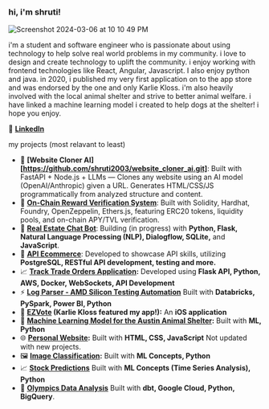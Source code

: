 ### hi, i'm shruti! 

![Screenshot 2024-03-06 at 10 10 49 PM](https://github.com/shruti2003/shruti2003/assets/60987296/a6e813ec-dda2-49bd-9e5f-3b4b3e37d75d)

i'm a student and software engineer who is passionate about using technology to help solve real world problems in my community. i love to design and create technology to uplift the community. 
i enjoy working with frontend technologies like React, Angular, Javascript. I also enjoy python and java. in 2020, i published my very first application on to the app store and was endorsed by the one
and only Karlie Kloss. i'm also heavily involved with the local animal shelter and strive to better animal welfare. i have linked a machine learning model i created to help dogs at the shelter! i hope
you enjoy. 

💼 **[LinkedIn](https://www.linkedin.com/in/shrutipat/)**  

my projects (most relavant to least)
- 🧠 **[Website Cloner AI][https://github.com/shruti2003/website_cloner_ai.git]**: Built with FastAPI + Node.js + LLMs — Clones any website using an AI model (OpenAI/Anthropic) given a URL. Generates HTML/CSS/JS programmatically from analyzed structure and content.
- 🔗 **[On-Chain Reward Verification System](https://github.com/shruti2003/smart_contract_final)**: Built with Solidity, Hardhat, Foundry, OpenZeppelin, Ethers.js, featuring ERC20 tokens, liquidity pools, and on-chain APY/TVL verification.
- 🤖 **[Real Estate Chat Bot](https://github.com/shruti2003/Real_Estate_Chat_Bot)**: Building (in progress) with **Python, Flask, Natural Language Processing (NLP), Dialogflow, SQLite,** and **JavaScript**.
- 🛒 **[API Ecommerce](https://github.com/shruti2003/ecommerce_app)**: Developed to showcase API skills, utilizing **PostgreSQL, RESTful API development, testing and more.**
- 📈 **[Track Trade Orders Application](https://github.com/shruti2003/orders_app):** Developed using **Flask API, Python, AWS, Docker, WebSockets, API Development**
- ⚡ **[Log Parser - AMD Silicon Testing Automation](https://github.com/shruti2003/Log_Parser)** Built with **Databricks, PySpark, Power BI, Python**
- 📱 **[EZVote](https://www.instagram.com/karliekloss/p/CGn0bEnDEov/) (Karlie Kloss featured my app!):** An **iOS application**  
- 🐶 **[Machine Learning Model for the Austin Animal Shelter](https://github.com/shruti2003/MLFinalProject):** Built with **ML, Python**
- 🌐 **[Personal Website](https://www.cs.utexas.edu/~shruti/):** Built with **HTML, CSS, JavaScript** Not updated with new projects.  
- 🖼 **[Image Classification](https://github.com/shruti2003/ImageClassification/tree/main):** Built with **ML Concepts, Python**  
- 📈 **[Stock Predictions](https://github.com/shruti2003/StockPredictions/tree/main)** Built with **ML Concepts (Time Series Analysis), Python**
- 🏅 **[Olympics Data Analysis](https://github.com/shruti2003/dbt-project)** Built with **dbt, Google Cloud, Python, BigQuery**. 

